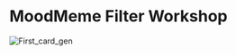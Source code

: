 # MoodMeme Filter Workshop

![First_card_gen](https://github.com/Brandommoore/MoodMeme/assets/29986345/5bf87dd1-0bf2-4d17-94e4-08f9c3ab3cd6)
